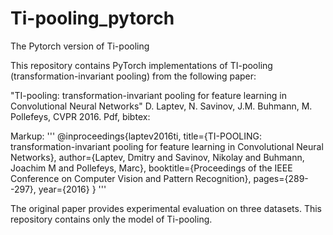 # Ti-pooling_pytorch
The Pytorch version of Ti-pooling

This repository contains PyTorch implementations of TI-pooling (transformation-invariant pooling) from the following paper:

"TI-pooling: transformation-invariant pooling for feature learning in Convolutional Neural Networks" D. Laptev, N. Savinov, J.M. Buhmann, M. Pollefeys, CVPR 2016. Pdf, bibtex:

Markup:
'''
@inproceedings{laptev2016ti,
  title={TI-POOLING: transformation-invariant pooling for feature learning in Convolutional Neural Networks},
  author={Laptev, Dmitry and Savinov, Nikolay and Buhmann, Joachim M and Pollefeys, Marc},
  booktitle={Proceedings of the IEEE Conference on Computer Vision and Pattern Recognition},
  pages={289--297},
  year={2016}
}
'''

The original paper provides experimental evaluation on three datasets. This repository contains only the model of Ti-pooling.
